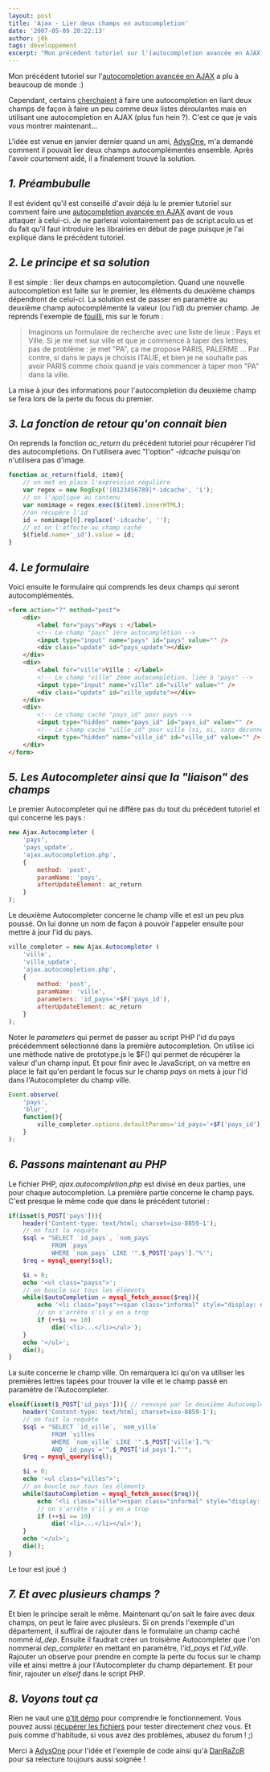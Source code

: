 ```yaml
---
layout: post
title: 'Ajax - Lier deux champs en autocompletion'
date: '2007-05-09 20:22:13'
author: j0k
tags: développement
excerpt: "Mon précédent tutoriel sur l'[autocompletion avancée en AJAX](http://www.j0k3r.net/ajax-une-autocompletion-avancee-en-ajax-6.html) a plu à beaucoup de monde :) Cependant, certains [cherchaient](http://www.j0k3r.net/forum/autocompletion-2-champs-ou-plus-1768.htm) à faire une autocompletion en liant deux champs de façon à faire un peu comme deux listes déroulantes mais en utilisant une autocompletion en AJAX (plus fun hein ?).  \nC'est ce que je vais vous montrer maintenant…"
---
```


Mon précédent tutoriel sur l'[autocompletion avancée en AJAX](http://www.j0k3r.net/ajax-une-autocompletion-avancee-en-ajax-6.html) a plu à beaucoup de monde :)

Cependant, certains [cherchaient](http://www.j0k3r.net/forum/autocompletion-2-champs-ou-plus-1768.htm) à faire une autocompletion en liant deux champs de façon à faire un peu comme deux listes déroulantes mais en utilisant une autocompletion en AJAX (plus fun hein ?).
C'est ce que je vais vous montrer maintenant...

L'idée est venue en janvier dernier quand un ami, [AdysOne](http://le-journal.adysone.net),  m'a demandé comment il pouvait lier deux champs autocomplémentés ensemble. Après l'avoir courtement aidé, il a finalement trouvé la solution.

## _**1.** Préambubulle_

Il est évident qu'il est conseillé d'avoir déjà lu le premier tutoriel sur comment faire une [autocompletion avancée en AJAX](http://www.j0k3r.net/ajax-une-autocompletion-avancee-en-ajax-6.html) avant de vous attaquer à celui-ci.
Je ne parlerai volontairement pas de script.aculo.us et du fait qu'il faut introduire les librairies en début de page puisque je l'ai expliqué dans le précédent tutoriel.

## _**2.** Le principe et sa solution_

Il est simple : lier deux champs en autocompletion. Quand une nouvelle autocompletion est faite sur le premier, les éléments du deuxième champs dépendront de celui-ci.
La solution est de passer en paramètre au deuxième champ autocomplémenté la valeur (ou l'id) du premier champ.
Je reprends l'exemple de [fouilli](http://www.j0k3r.net/forum/voir-fouilli-599.htm), mis sur le forum :

> Imaginons un formulaire de recherche avec une liste de lieux  :
> Pays et Ville.
> Si je me met sur ville et que je commence à taper des lettres, pas de problème :
> je met "PA", ça me propose PARIS, PALERME ...
> Par contre,  si dans le pays je choisis ITALIE, et  bien je ne souhaite pas avoir PARIS  comme choix quand je vais commencer à  taper mon "PA" dans la ville.

La mise à jour des informations pour l'autocompletion du deuxième champ se fera lors de la perte du focus du premier.

## _**3.** La fonction de retour qu'on connait bien_

On reprends la fonction *ac_return* du précédent tutoriel pour récupérer l'id des autocompletions. On l'utilisera avec "l'option" *-idcache* puisqu'on n'utilisera pas d'image.

```js
function ac_return(field, item){
    // on met en place l'expression régulière
    var regex = new RegExp('[0123456789]*-idcache', 'i');
    // on l'applique au contenu
    var nomimage = regex.exec($(item).innerHTML);
    //on récupère l'id
    id = nomimage[0].replace('-idcache', '');
    // et on l'affecte au champ caché
    $(field.name+'_id').value = id;
}
```

## _**4.** Le formulaire_

Voici ensuite le formulaire qui comprends les deux champs qui seront autocomplémentés.

```html
<form action="?" method="post">
    <div>
        <label for="pays">Pays : </label>
        <!-- Le champ "pays" 1ère autocomplétion -->
        <input type="input" name="pays" id="pays" value="" />
        <div class="update" id="pays_update"></div>
    </div>
    <div>
        <label for="ville">Ville : </label>
        <!-- Le champ "ville" 2ème autocomplétion, liée à "pays" -->
        <input type="input" name="ville" id="ville" value="" />
        <div class="update" id="ville_update"></div>
    </div>
    <div>
        <!-- Le champ caché "pays_id" pour pays -->
        <input type="hidden" name="pays_id" id="pays_id" value="" />
        <!-- Le champ caché "ville_id" pour ville (si, si, sans déconner !) -->
        <input type="hidden" name="ville_id" id="ville_id" value="" />
    </div>
</form>
```

## _**5.** Les Autocompleter ainsi que la "liaison" des champs_

Le premier Autocompleter qui ne diffère pas du tout du précédent tutoriel et qui concerne les pays :

```js
new Ajax.Autocompleter (
    'pays',
    'pays_update',
    'ajax.autocompletion.php',
    {
        method: 'post',
        paramName: 'pays',
        afterUpdateElement: ac_return
    }
);
```

Le deuxième Autocompleter concerne le champ ville et est un peu plus poussé. On lui donne un nom de façon à pouvoir l'appeler ensuite pour mettre à jour l'id du pays.

```js
ville_completer = new Ajax.Autocompleter (
    'ville',
    'ville_update',
    'ajax.autocompletion.php',
    {
        method: 'post',
        paramName: 'ville',
        parameters: 'id_pays='+$F('pays_id'),
        afterUpdateElement: ac_return
    }
);
```

Noter le *parameters* qui permet de passer au script PHP l'id du pays précédemment sélectionné dans la première autocompletion.
On utilise ici une méthode native de prototype.js le $F() qui permet de récupérer la valeur d'un champ input.
Et pour finir avec le JavaScript, on va mettre en place le fait qu'en perdant le focus sur le champ *pays* on mets à jour l'id dans l'Autocompleter du champ ville.

```js
Event.observe(
    'pays',
    'blur',
    function(){
        ville_completer.options.defaultParams='id_pays='+$F('pays_id')
    }
);
```

## _**6.** Passons maintenant au PHP_

Le fichier PHP, *ajax.autocompletion.php* est divisé en deux parties, une pour chaque autocompletion.
La première partie concerne le champ pays. C'est presque le même code que dans le précédent tutoriel :

```php
if(isset($_POST['pays'])){
    header('Content-type: text/html; charset=iso-8859-1');
    // on fait la requête
    $sql = "SELECT `id_pays`, `nom_pays`
            FROM `pays`
            WHERE `nom_pays` LIKE '".$_POST['pays']."%'";
    $req = mysql_query($sql);

    $i = 0;
    echo '<ul class="payss">';
    // on boucle sur tous les éléments
    while($autoCompletion = mysql_fetch_assoc($req)){
        echo '<li class="pays"><span class="informal" style="display: none;">'.$autoCompletion['id_pays'].'-idcache</span><div class="nom">'.$autoCompletion['nom_pays'].'</div></li>';
        // on s'arrête s'il y en a trop
        if (++$i >= 10)
            die('<li>...</li></ul>');
    }
    echo '</ul>';
    die();
}
```

La suite concerne le champ ville. On remarquera ici qu'on va utiliser les premières lettres tapées pour trouver la ville et le champ passé en paramètre de l'Autocompleter.

```php
elseif(isset($_POST['id_pays'])){ // renvoyé par le deuxième Autocompleter
    header('Content-type: text/html; charset=iso-8859-1');
    // on fait la requête
    $sql = "SELECT `id_ville`, `nom_ville`
            FROM `villes`
            WHERE `nom_ville` LIKE '".$_POST['ville']."%'
            AND `id_pays`='".$_POST['id_pays']."'";
    $req = mysql_query($sql);

    $i = 0;
    echo '<ul class="villes">';
    // on boucle sur tous les éléments
    while($autoCompletion = mysql_fetch_assoc($req)){
        echo '<li class="ville"><span class="informal" style="display: none;">'.$autoCompletion['id_ville'].'-idcache</span><div class="nom">'.$autoCompletion['nom_ville'].'</div></li>';
        // on s'arrête s'il y en a trop
        if (++$i >= 10)
            die('<li>...</li></ul>');
    }
    echo '</ul>';
    die();
}
```

Le tour est joué :)

## _**7.** Et avec plusieurs champs ?_

Et bien le principe serait le même.
Maintenant qu'on sait le faire avec deux champs, on peut le faire avec plusieurs.
Si on prends l'exemple d'un département, il suffirai de rajouter dans le formulaire un champ caché nommé *id_dep*. Ensuite il faudrait créer un troisième Autocompleter que l'on nommerai *dep_completer* en mettant en paramètre, l'*id_pays* et l'*id_ville*.
Rajouter un observe pour prendre en compte la perte du focus sur le champ ville et ainsi mettre à jour l'Autocompleter du champ département.
Et pour finir, rajouter un *elseif* dans le script PHP.

## _**8.** Voyons tout ça_

Rien ne vaut une [p'tit démo](http://www.j0k3r.net/exemples/ajax/autocompletion2.php) pour comprendre le fonctionnement.
Vous pouvez aussi [récupérer les fichiers](http://www.j0k3r.net/dl/autocompletion2.rar) pour tester directement chez vous.
Et puis comme d'habitude, si vous avez des problèmes, abusez du forum ! ;)

Merci à [AdysOne](http://le-journal.adysone.net) pour l'idée et l'exemple de code ainsi qu'à [DanRaZoR](http://danrazor.net) pour sa relecture toujours aussi soignée !
